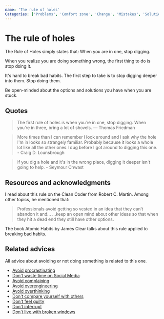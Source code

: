 ```yaml
---
name: 'The rule of holes'
Categories: ['Problems', 'Comfort zone', 'Change', 'Mistakes', 'Solutions', 'Open-mindedness']
---
```

# The rule of holes

The Rule of Holes simply states that: When you are in one, stop digging.

When you realize you are doing something wrong, the first thing to do is stop doing it.

It's hard to break bad habits. The first step to take is to stop digging deeper into them. Stop doing them.

Be open-minded about the options and solutions you have when you are stuck.

## Quotes

> The first rule of holes is when you’re in one, stop digging. When you’re in three, bring a lot of shovels. — Thomas Friedman

> More times than I can remember I look around and I ask why the hole I'm in looks so strangely familiar. Probably because it looks a whole lot like all the other ones I dug before I got around to digging this one. - Craig D. Lounsbrough

> If you dig a hole and it's in the wrong place, digging it deeper isn't going to help. - Seymour Chwast

## Resources and acknowledgments

I read about this rule on the Clean Coder from Robert C. Martin. Among other topics, he mentioned that:

> Professionals avoid getting so vested in an idea that they can’t abandon it and... ...keep an open mind about other ideas so that when they hit a dead end they still have other options.

The book Atomic Habits by James Clear talks about this rule applied to breaking bad habits.

## Related advices

All advice about avoiding or not doing something is related to this one.

- [Avoid procrastinating](Avoid%20procrastinating/index.md)
- [Don't waste time on Social Media](Don't%20waste%20time%20on%20Social%20Media/index.md)
- [Avoid complaining](Avoid%20complaining/index.md)
- [Avoid overengineering](Avoid%20overengineering/index.md)
- [Avoid overthinking](Avoid%20overthinking/index.md)
- [Don't compare yourself with others](Don't%20compare%20yourself%20with%20others/index.md)
- [Don't feel guilty](Don't%20feel%20guilty/index.md)
- [Don't interrupt](Don't%20interrupt/index.md)
- [Don't live with broken windows](Don’t%20live%20with%20broken%20windows/index.md)